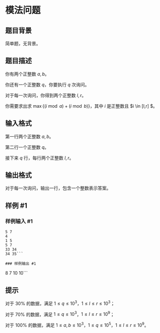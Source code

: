 # 模法问题

## 题目背景

简单题，无背景。

## 题目描述

你有两个正整数 $a,b$。

你还有一个正整数 $q$，你要执行 $q$ 次询问。

对于每一次询问，你得到两个正整数 $l,r$。

你需要求出求 $\max\{(i \bmod a)+(i \bmod b) \}$，其中 $i$ 是正整数且 $i \in [l,r] $。

## 输入格式

第一行两个正整数 $a,b$。

第二行一个正整数 $q$。

接下来 $q$ 行，每行两个正整数 $l,r$。

## 输出格式

对于每一次询问，输出一行，包含一个整数表示答案。

## 样例 #1

### 样例输入 #1
```
5 7
4
1 5
5 7
33 34
34 35```

### 样例输出 #1

```
8
7
10
10```

## 提示

对于 $30\%$ 的数据，满足 $1\le q\le10^3$，$1 \le l \le r \le 10^3$；

对于 $70\%$ 的数据，满足 $1\le q\le10^3$，$1 \le l \le r \le 10^9$；

对于 $100\%$ 的数据，满足 $1\le a,b\le 10^3$，$1\le q\le10^5$，$1 \le l \le r \le 10^9$。
